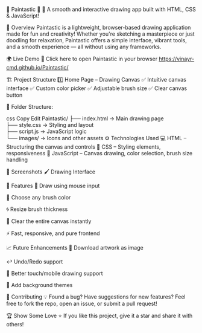 🌟 Paintastic 🌟
🎨 A smooth and interactive drawing app built with HTML, CSS & JavaScript!

📌 Overview
Paintastic is a lightweight, browser-based drawing application made for fun and creativity! Whether you're sketching a masterpiece or just doodling for relaxation, Paintastic offers a simple interface, vibrant tools, and a smooth experience — all without using any frameworks.

🌍 Live Demo 🔗
Click here to open Paintastic in your browser
https://vinayr-cmd.github.io/Paintastic/

🏗️ Project Structure
1️⃣ Home Page – Drawing Canvas
✅ Intuitive canvas interface
✅ Custom color picker
✅ Adjustable brush size
✅ Clear canvas button

📁 Folder Structure:

css
Copy
Edit
Paintastic/
├── index.html        → Main drawing page  
├── style.css         → Styling and layout  
├── script.js         → JavaScript logic  
└── images/           → Icons and other assets
⚙️ Technologies Used
💻 HTML – Structuring the canvas and controls
🎨 CSS – Styling elements, responsiveness
🧠 JavaScript – Canvas drawing, color selection, brush size handling

📸 Screenshots
🖌️ Drawing Interface



🚀 Features
🎨 Draw using mouse input

🧃 Choose any brush color

🌀 Resize brush thickness

🔄 Clear the entire canvas instantly

⚡ Fast, responsive, and pure frontend

📈 Future Enhancements
💾 Download artwork as image

↩️ Undo/Redo support

📱 Better touch/mobile drawing support

🧩 Add background themes

🤝 Contributing
💡 Found a bug? Have suggestions for new features?
Feel free to fork the repo, open an issue, or submit a pull request!

🏆 Show Some Love
⭐ If you like this project, give it a star and share it with others!

